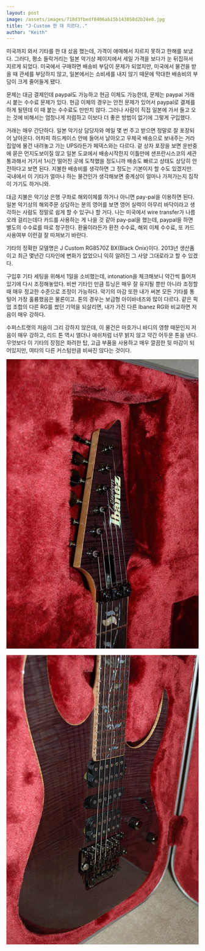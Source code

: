 ```yaml
---
layout: post
image: /assets/images/718d3fbedf8406ab15b143050d2b24e0.jpg
title: "J-Custom 한 대 지르다.."
author: "Keith"
---
```



미국까지 와서 기타를 한 대 샀음 했는데, 가격이 애매해서 지르지 못하고 한해를 보냈다. 그러다, 평소 들락거리는 일본 악기상 페이지에서 세일 가격을 보다가 눈 뒤집혀서 지르게 되었다. 미국에서 구매하면 배송비 부담이 문제가 되었지만, 미국에서 물건을 받을 때 관세를 부담하지 않고, 일본에서는 소비세를 내지 않기 때문에 막대한 배송비의 부담이 크게 줄어들게 됐다. 




문제는 대금 결제인데 paypal도 가능하고 현금 이체도 가능한데, 문제는 paypal 거래시 붙는 수수료 문제가 있다. 현금 이체의 경우는 안전 문제가 있어서 paypal로 결제를 하게 될텐데 이 때 붙는 수수료도 만만치 않다. 그러나 사람이 직접 일본에 가서 들고 오는 것에 비해서는 엄청나게 저렴하고 이보다 더 좋은 방법이 없기에 그렇게 구입했다.




거래는 매우 간단하다. 일본 악기상 담당자와 메일 몇 번 주고 받으면 정말로 잘 포장되어 날아온다. 어차피 하드케이스 안에 들어서 날아오고 우체국 배송으로 보내주는 거라 집앞에 물건 내려놓고 가는 UPS라든가 페덱스와는 다르다. 겉 상자 포장을 보면 운반중에 묻은 먼지도보이질 않고 일본 도쿄에서 배송시작한지 이틀만에 샌프란시스코의 세관 통과해서 거기서 1시간 떨어진 곳에 도착했을 정도니까 배송도 빠르고 상태도 상당히 안전하다고 보면 된다. 지불한 배송비를 생각하면 그 정도는 기본이지 할 수도 있겠지만. 국내에서 이 기타가 얼마나 하는 물건인가 생각해보면 중계상이 얼마나 가져가는지 짐작이 가기도 하거니와.




대금 지불은 악기상 은행 구좌로 해외이체를 하거나 아니면 pay-pal을 이용하면 된다. 일본 악기상의 해외주문 상담하는 분의 영어를 보면 영어 실력이 아무리 바닥이라고 생각하는 사람도 정말로 쉽게 할 수 있구나 할 거다. 나는 미국에서 wire transfer가 나름 오래 걸리는데다 카드를 사용하는 게 나을 것 같아 pay-pal을 했는데, paypal을 하면 별도의 수수료를 따로 청구한다. 환율이라든가 환전 수수료, 해외 이체 수수료, 또 카드 사용여부 이런걸 잘 따져보기 바란다.




기타의 정확한 모델명은 J Custom RG8570Z BX(Black Onix)이다. 2013년 생산품이고 최근 몇년간 디자인에 변화가 없었으니 익히 알려진 그 사양 그대로라고 할 수 있겠다. 




구입후 기타 세팅을 위해서 1일을 소비했는데, intonation을 체크해보니 약간씩 틀어져있기에 다시 조정해놓았다. 비싼 기타인 만큼 튜닝은 매우 잘 유지될 뿐만 아니라 조정할 때 매우 정교한 수준으로 조정이 가능하다. 악기의 마감 또한 내가 써본 모든 기타를 통털어 가장 훌륭했음은 물론이고. 톤의 경우는 보급형 아이바네즈와 많이 다르다. 같은 픽업 조합의 다른 RG를 썼던 기억을 되살리면, 내가 가진 다른 Ibanez RG와 비교하면 저음이 매우 강하다. 




수퍼스트랫의 저음이 그리 강하지 않은데, 이 물건은 마호가니 바디의 영향 때문인지 저음이 매우 강하고, 리드 톤 역시 앨더나 애쉬처럼 너무 밝지 않고 약간 어두운 톤을 낸다. 무엇보다 이 기타의 장점은 화려한 탑, 고급 부품을 사용하고 매우 깔끔한 뒷 마감이 되어있지만, 여타의 다른 커스텀만큼 비싸진 않다는 것이다. 

![image](/assets/images/718d3fbedf8406ab15b143050d2b24e0.jpg)





![image](/assets/images/a908c5050ac2a14e2a55545678def8cf.jpg)


